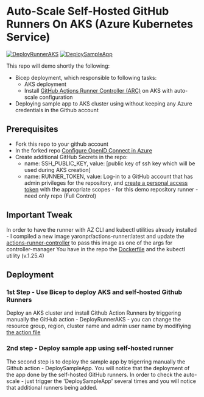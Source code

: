 # Auto-Scale Self-Hosted GitHub Runners On AKS (Azure Kubernetes Service) 
[![DeployRunnerAKS](https://github.com/yaronpri/GithubRunnerOnAKS/actions/workflows/deployIaC.yaml/badge.svg)](https://github.com/yaronpri/GithubRunnerOnAKS/actions/workflows/deployIaC.yaml)
[![DeploySampleApp](https://github.com/yaronpri/GithubRunnerOnAKS/actions/workflows/deployApp.yaml/badge.svg)](https://github.com/yaronpri/GithubRunnerOnAKS/actions/workflows/deployApp.yaml)

This repo will demo shortly the following:
- Bicep deployment, which responsible to following tasks:
  - AKS deployment
  - Install [GitHub Actions Runner Controller (ARC)](https://github.com/actions-runner-controller/actions-runner-controller/blob/master/docs/detailed-docs.md) on AKS with auto-scale configuration
- Deploying sample app to AKS cluster using without keeping any Azure credentials in the Github account

## Prerequisites
- Fork this repo to your github account
- In the forked repo [Configure OpenID Connect in Azure](https://docs.github.com/en/actions/deployment/security-hardening-your-deployments/configuring-openid-connect-in-azure)
- Create additional GitHub Secrets in the repo: 
  - name: SSH_PUBLIC_KEY, value: [public key of ssh key which will be used during AKS creation]
  - name: RUNNER_TOKEN, value: Log-in to a GitHub account that has admin privileges for the repository, and [create a personal access token](https://github.com/settings/tokens/new) with the appropriate scopes - for this demo repository runner - need only repo (Full Control)

## Important Tweak 
In order to have the runner with AZ CLI and kubectl utilities already installed - I compiled a new image yaronpr/actions-runner:latest and update the [actions-runner-controller](runner/actions-runner-controller.yaml) to pass this image as one of the args for controller-manager 
You have in the repo the [Dockerfile](Dockerfile) and the kubectl utility (v.1.25.4)

## Deployment
### 1st Step - Use Bicep to deploy AKS and self-hosted Github Runners 
Deploy an AKS cluster and install Github Action Runners by triggering manually the GitHub action - DeployRunnerAKS - you can change the resource group, region, cluster name and admin user name by modifiying [the action file](.github/workflows/deployIaC.yaml)

### 2nd step - Deploy sample app using self-hosted runner 
The second step is to deploy the sample app by trigerring manually the Github action - DeploySampleApp.
You will notice that the deployment of the app done by the self-hosted GitHub runners.
In order to check the auto-scale - just trigger the 'DeploySampleApp' several times and you will notice that additional runners being added.
